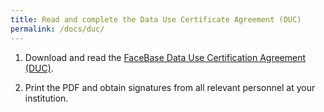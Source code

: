 ```yaml
---
title: Read and complete the Data Use Certificate Agreement (DUC)
permalink: /docs/duc/
---
```


1. Download and read the [FaceBase Data Use Certification Agreement (DUC)](https://www.facebase.org/odocs/data-use-certification/).

2. Print the PDF and obtain signatures from all relevant personnel at your institution.
